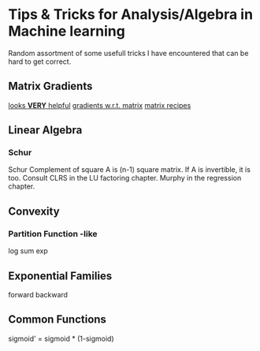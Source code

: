 # Tips & Tricks for Analysis/Algebra in Machine learning
Random assortment of some usefull tricks I have encountered that can be hard to get correct.

## Matrix Gradients
[looks **VERY** helpful](https://tminka.github.io/papers/matrix/minka-matrix.pdf)
[gradients w.r.t. matrix](http://thousandfold.net/cz/2013/11/12/a-useful-trick-for-computing-gradients-w-r-t-matrix-arguments-with-some-examples/)
[matrix recipes](http://mplab.ucsd.edu/tutorials/MatrixRecipes.pdf)


## Linear Algebra
### Schur
Schur Complement of square A is (n-1) square matrix. If A is invertible, it is too.
Consult CLRS in the LU factoring chapter.
        Murphy in the regression chapter.

## Convexity
### Partition Function -like
log sum exp

## Exponential Families
forward
backward

## Common Functions
sigmoid' = sigmoid * (1-sigmoid)
